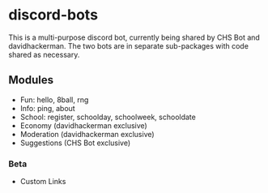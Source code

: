 # discord-bots
This is a multi-purpose discord bot, currently being shared by CHS Bot and davidhackerman.
The two bots are in separate sub-packages with code shared as necessary.
## Modules
- Fun: hello, 8ball, rng
- Info: ping, about
- School: register, schoolday, schoolweek, schooldate
- Economy (davidhackerman exclusive)
- Moderation (davidhackerman exclusive)
- Suggestions (CHS Bot exclusive)
### Beta
- Custom Links
